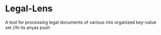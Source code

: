 # Legal-Lens
A tool for processing legal documents of various into organized key-value set
//hi its anyas push